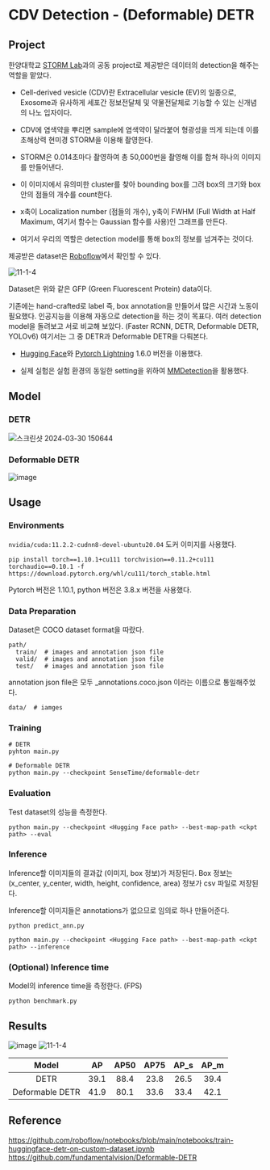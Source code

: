 # CDV Detection - (Deformable) DETR
## Project
한양대학교 [STORM Lab](https://doorykimlab.wixsite.com/spectromicroscopylab)과의 공동 project로 제공받은 데이터의 detection을 해주는 역할을 맡았다.

- Cell-derived vesicle (CDV)란 Extracellular vesicle (EV)의 일종으로, Exosome과 유사하게 세포간 정보전달체 및 약물전달체로 기능할 수 있는 신개념의 나노 입자이다.

- CDV에 염색약을 뿌리면 sample에 염색약이 달라붙어 형광성을 띄게 되는데 이를 초해상력 현미경 STORM을 이용해 촬영한다.

- STORM은 0.014초마다 촬영하여 총 50,000번을 촬영해 이를 합쳐 하나의 이미지를 만들어낸다.

- 이 이미지에서 유의미한 cluster를 찾아 bounding box를 그려 box의 크기와 box안의 점들의 개수를 count한다.

- x축이 Localization number (점들의 개수), y축이 FWHM (Full Width at Half Maximum, 여기서 함수는 Gaussian 함수를 사용)인 그래프를 만든다.

- 여기서 우리의 역할은 detection model를 통해 box의 정보를 넘겨주는 것이다.

제공받은 dataset은 [Roboflow](https://universe.roboflow.com/hj-lim/cluster-3puxp)에서 확인할 수 있다.

![11-1-4](https://github.com/larpp/Hanyang-Project-DETR/assets/87048326/f0a22492-d189-4b10-bc62-efeb2e569076)

Dataset은 위와 같은 GFP (Green Fluorescent Protein) data이다.

기존에는 hand-crafted로 label 즉, box annotation을 만들어서 많은 시간과 노동이 필요했다. 인공지능을 이용해 자동으로 detection을 하는 것이 목표다. 여러 detection model을 돌려보고 서로 비교해 보았다. (Faster RCNN, DETR, Deformable DETR, YOLOv6) 여기서는 그 중 DETR과 Deformable DETR을 다뤄본다.

- [Hugging Face](https://huggingface.co/models?pipeline_tag=object-detection&sort=trending)와 [Pytorch Lightning](https://lightning.ai/docs/pytorch/1.6.0/) 1.6.0 버전을 이용했다.

- 실제 실험은 실험 환경의 동일한 setting을 위하여 [MMDetection](https://github.com/open-mmlab/mmdetection)을 활용했다.

## Model

### DETR
![스크린샷 2024-03-30 150644](https://github.com/larpp/Hanyang-Project-DETR/assets/87048326/5458d1db-617b-413b-93bf-46810d0ce851)

### Deformable DETR

![image](https://github.com/larpp/Hanyang-Project-DETR/assets/87048326/bcc4247f-45a2-4a56-baaf-a32f242e1270)

## Usage

### Environments
`nvidia/cuda:11.2.2-cudnn8-devel-ubuntu20.04` 도커 이미지를 사용했다.
```
pip install torch==1.10.1+cu111 torchvision==0.11.2+cu111 torchaudio==0.10.1 -f https://download.pytorch.org/whl/cu111/torch_stable.html
```
Pytorch 버전은 1.10.1, python 버전은 3.8.x 버전을 사용했다.

### Data Preparation
Dataset은 COCO dataset format을 따랐다.
```
path/
  train/  # images and annotation json file
  valid/  # images and annotation json file
  test/   # images and annotation json file
```
annotation json file은 모두 _annotations.coco.json 이라는 이름으로 통일해주었다.
```
data/  # iamges
````
### Training
```
# DETR
pyhton main.py

# Deformable DETR
python main.py --checkpoint SenseTime/deformable-detr
```
### Evaluation
Test dataset의 성능을 측정한다.
```
python main.py --checkpoint <Hugging Face path> --best-map-path <ckpt path> --eval
```

### Inference
Inference할 이미지들의 결과값 (이미지, box 정보)가 저장된다.
Box 정보는 (x_center, y_center, width, height, confidence, area) 정보가 csv 파일로 저장된다.

Inference할 이미지들은 annotations가 없으므로 임의로 하나 만들어준다.
```
python predict_ann.py
```

```
python main.py --checkpoint <Hugging Face path> --best-map-path <ckpt path> --inference
```

### (Optional) Inference time
Model의 inference time을 측정한다. (FPS)
```
python benchmark.py
```
## Results
![image](https://github.com/larpp/Hanyang-Project-DETR/assets/87048326/5f9a762f-a1b0-4559-908d-ca84f39f9065)
![11-1-4](https://github.com/larpp/Hanyang-Project-DETR/assets/87048326/9c256fec-34b8-4bd8-9b86-a596ce51da79)

| Model | AP | AP50 | AP75 | AP_s | AP_m |
|:---:|:---:|:---:|:---:|:---:|:---:|
| DETR | 39.1 | 88.4 | 23.8 | 26.5 | 39.4 |
| Deformable DETR | 41.9 | 80.1 | 33.6 | 33.4 | 42.1 |
## Reference
<https://github.com/roboflow/notebooks/blob/main/notebooks/train-huggingface-detr-on-custom-dataset.ipynb>
<https://github.com/fundamentalvision/Deformable-DETR>
